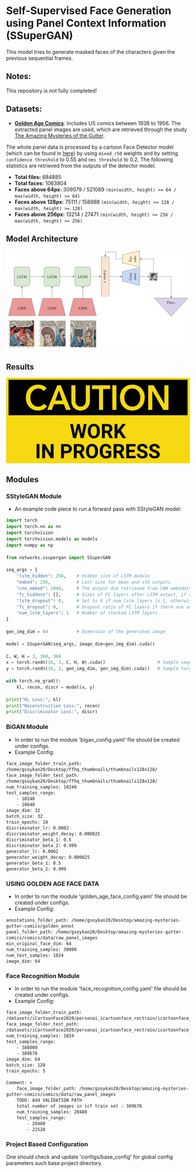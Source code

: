# Self-Supervised Face Generation using Panel Context Information (SSuperGAN)

This model tries to generate masked faces of the characters given the previous sequential frames. 

## Notes:

This repository is not fully completed!

## Datasets:

- [**Golden Age Comics**](https://digitalcomicmuseum.com/): Includes US comics between 1938 to 1956. The extracted panel images are used, which are retrieved through the study [The Amazing Mysteries of the Gutter](https://arxiv.org/abs/1611.05118).

The whole panel data is processed by a cartoon Face Detector model (which can be found in [here](https://github.com/barisbatuhan/FaceDetector)) by using `mixed_r50` weights and by setting `confidence threshold` to 0.55 and `nms threshold` to 0.2. The following statistics are retrieved from the outputs of the detector model.

- **Total files:** 684885
- **Total faces:** 1063804
- **Faces above 64px:** 309079 / 521089 `(min(width, height) >= 64 / max(width, height) >= 64)`
- **Faces above 128px:** 75111 / 158988 `(min(width, height) >= 128 / max(width, height) >= 128)`
- **Faces above 256px:** 13214 / 27471 `(min(width, height) >= 256 / max(width, height) >= 256)`

## Model Architecture

![gmodel](./images/readme_images/Model.JPG)

## Results

![WIP](./images/readme_images/work_in_progress.JPG)


## Modules

### SStyleGAN Module

- An example code piece to run a forward pass with SStyleGAN model:

```python
import torch
import torch.nn as nn
import torchvision
import torchvision.models as models
import numpy as np

from networks.ssupergan import SSuperGAN

seq_args = {
    "lstm_hidden": 256,    # Hidden size of LSTM module
    "embed": 256,          # Last size for mean and std outputs
    "cnn_embed": 2048,     # The output dim retrieved from CNN embedding module
    "fc_hiddens": [],      # Sizes of FC layers after LSTM output, if there are any
    "lstm_dropout": 0,     # Set to 0 if num_lstm_layers is 1, otherwise set to [0, 0.5]
    "fc_dropout": 0,       # Dropout ratio of FC layers if there are any
    "num_lstm_layers": 1   # Number of stacked LSTM layers
}

gen_img_dim = 64           # Dimension of the generated image

model = SSuperGAN(seq_args, image_dim=gen_img_dim).cuda()

C, W, H = 3, 360, 360
x = torch.randn(16, 3, C, H, W).cuda()                    # Sample sequential images
y = torch.randn(16, 3, gen_img_dim, gen_img_dim).cuda()   # Sample target images to generate

with torch.no_grad():
    kl, recon, discr = model(x, y)

print("KL Loss:", kl)
print("Reconstruction Loss:", recon)
print("Discriminator Loss:", discr)
```

### BiGAN Module

- In order to run the module 'bigan_config.yaml' file should be created under configs.
- Example Config:
```
face_image_folder_train_path: /home/gsoykan20/Desktop/ffhq_thumbnails/thumbnails128x128/
face_image_folder_test_path: /home/gsoykan20/Desktop/ffhq_thumbnails/thumbnails128x128/
num_training_samples: 10240
test_samples_range:
    - 10240
    - 10640
image_dim: 32
batch_size: 32
train_epochs: 10
discriminator_lr: 0.0002
discriminator_weight_decay: 0.000025
discriminator_beta_1: 0.5
discriminator_beta_2: 0.999
generator_lr: 0.0002
generator_weight_decay: 0.000025
generator_beta_1: 0.5
generator_beta_2: 0.999
```

### USING GOLDEN AGE FACE DATA
- In order to run the module 'golden_age_face_config.yaml' file should be created under configs.
- Example Config:
```
annotations_folder_path: /home/gsoykan20/Desktop/amazing-mysteries-gutter-comics/golden_annot
panel_folder_path: /home/gsoykan20/Desktop/amazing-mysteries-gutter-comics/comics/data/raw_panel_images
min_original_face_dim: 64
num_training_samples: 30000
num_test_samples: 1024
image_dim: 64
```

### Face Recognition Module

- In order to run the module 'face_recognition_config.yaml' file should be created under configs.
- Example Config:

```
face_image_folder_train_path: /datasets/iCartoonFace2020/personai_icartoonface_rectrain/icartoonface_rectrain
face_image_folder_test_path: /datasets/iCartoonFace2020/personai_icartoonface_rectrain/icartoonface_rectrain
num_training_samples: 1024
test_samples_range: 
    - 388000
    - 389678
image_dim: 64
batch_size: 128
train_epochs: 5

Comment: > 
    face_image_folder_path: /home/gsoykan20/Desktop/amazing-mysteries-gutter-comics/comics/data/raw_panel_images
    TODO: Add VALIDATION PATH
    total number of images in icf train set : 389678
    num_training_samples: 20480
    test_samples_range: 
        - 20480
        - 22528
```


### Project Based Configuration

One should check and update 'configs/base_config' for global config parameters such base project directory.
